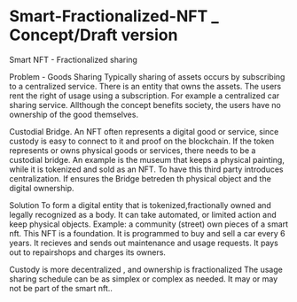 # Smart-Fractionalized-NFT _ Concept/Draft version
Smart NFT - Fractionalized sharing

Problem - Goods Sharing
Typically sharing of assets occurs by subscribing to a centralized service.
There is an entity that owns the assets. The users rent the right of usage using a subscription. 
For example a centralized car sharing service.
Allthough the concept benefits society, the users have no ownership of the good themselves. 

Custodial Bridge.
An NFT often represents a digital good or service, since custody is easy to connect to it and proof on the blockchain.
If the token represents or owns physical goods or services, there needs to be a custodial bridge.
An example is the museum that keeps a physical painting, while it is tokenized and sold as an NFT.
To have this third party introduces centralization. If ensures the Bridge betreden th physical object and the digital ownership.

Solution
To form a digital entity that is tokenized,fractionally owned and legally recognized as a body. 
It can take automated, or limited action and keep physical objects. 
Example: a community (street) own pieces of a smart nft. This NFT is a foundation.
It is programmed to buy and sell a car every 6 years. It recieves and sends out maintenance and usage requests.
It pays out to repairshops and charges its owners.

Custody is more decentralized , and ownership is fractionalized
The usage sharing schedule can be as simplex or complex as needed. It may or may not be part of the smart nft.. 
#





